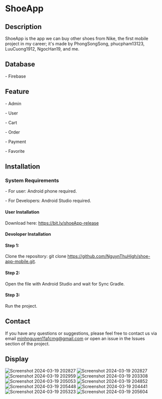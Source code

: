 # ShoeApp

## Description

ShoeApp is the app we can buy other shoes from Nike, the first mobile project in my career; it's made by PhongSongSong, phucpham13123, LuuCuong1912, NgocHan19, and me.	

## Database
\- Firebase
## Feature

\- Admin

\- User

\- Cart

\- Order

\- Payment

\- Favorite

## Installation

### System Requirements

\- For user: Android phone required.

\- For Developers: Android Studio required.

#### User Installation

Download here: <https://bit.ly/shoeApp-release>

#### Devoloper Installation

#### Step 1:

Clone the repository: git clone <https://github.com/NguynThuHigh/shoe-app-mobile.git>.

#### Step 2:

Open the file with Android Studio and wait for Sync Gradle.

#### Step 3:

Run the project.

## Contact

If you have any questions or suggestions, please feel free to contact us via email minhnguyen11a1cmg@gmail.com or open an issue in the Issues section of the project.

## Display

![Screenshot 2024-03-19 202827](https://github.com/NguynThuHigh/shoe-app-mobile/assets/87266672/c7385254-9b1a-4910-817a-d4baa52f724e)
![Screenshot 2024-03-19 202827](https://github.com/NguynThuHigh/shoe-app-mobile/assets/87266672/33e3bcba-c57b-4c08-bbcf-65ff850a01fe)
![Screenshot 2024-03-19 202959](https://github.com/NguynThuHigh/shoe-app-mobile/assets/87266672/6112c485-0281-4091-80f7-9836f468295b)
![Screenshot 2024-03-19 203308](https://github.com/NguynThuHigh/shoe-app-mobile/assets/87266672/ef09922c-f695-4c74-a890-aaf4ee44c211)
![Screenshot 2024-03-19 205053](https://github.com/NguynThuHigh/shoe-app-mobile/assets/87266672/3c6fa320-9ca4-432f-9c6e-19a99ae3cfb9)
![Screenshot 2024-03-19 204852](https://github.com/NguynThuHigh/shoe-app-mobile/assets/87266672/6c76c2b6-17e7-41cc-89bd-4e536e3a12e9)
![Screenshot 2024-03-19 205448](https://github.com/NguynThuHigh/shoe-app-mobile/assets/87266672/e75023a3-c10b-42d3-981b-bf89810a1738)
![Screenshot 2024-03-19 204441](https://github.com/NguynThuHigh/shoe-app-mobile/assets/87266672/51acc3a8-c151-45e0-a142-61cce03c2652)
![Screenshot 2024-03-19 205323](https://github.com/NguynThuHigh/shoe-app-mobile/assets/87266672/7433965a-1ad5-4823-82b3-324cb2cc336e)
![Screenshot 2024-03-19 205604](https://github.com/NguynThuHigh/shoe-app-mobile/assets/87266672/af55af40-7d18-4532-b3ec-ab37b087fbc8)


